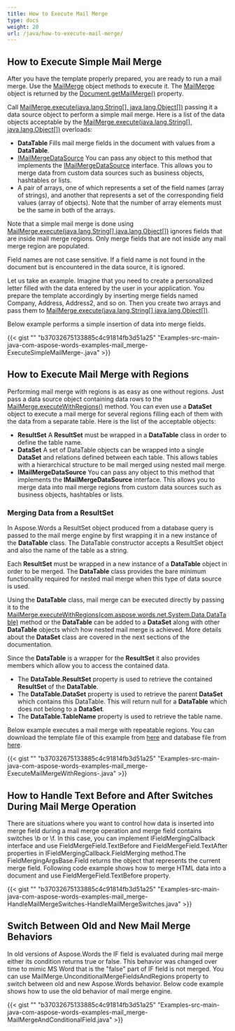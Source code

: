 ```yaml
---
title: How to Execute Mail Merge
type: docs
weight: 20
url: /java/how-to-execute-mail-merge/
---
```


## **How to Execute Simple Mail Merge**

After you have the template properly prepared, you are ready to run a mail merge. Use the [MailMerge](http://www.aspose.com/api/java/words/com.aspose.words/classes/MailMerge) object methods to execute it. The [MailMerge](http://www.aspose.com/api/java/words/com.aspose.words/classes/MailMerge) object is returned by the [Document.getMailMerge()](http://www.aspose.com/api/java/words/com.aspose.words/classes/Document) property.

Call [MailMerge.execute(java.lang.String\[\], java.lang.Object\[\])](http://www.aspose.com/api/java/words/com.aspose.words/classes/MailMerge) passing it a data source object to perform a simple mail merge. Here is a list of the data objects acceptable by the [MailMerge.execute(java.lang.String\[\], java.lang.Object\[\])](http://www.aspose.com/api/java/words/com.aspose.words/classes/MailMerge) overloads:

- **DataTable** Fills mail merge fields in the document with values from a **DataTable**.
- [IMailMergeDataSource](http://www.aspose.com/api/java/words/com.aspose.words/interfaces/IMailMergeDataSource) You can pass any object to this method that implements the [IMailMergeDataSource](http://www.aspose.com/api/java/words/com.aspose.words/interfaces/IMailMergeDataSource) interface. This allows you to merge data from custom data sources such as business objects, hashtables or lists.
- A pair of arrays, one of which represents a set of the field names (array of strings), and another that represents a set of the corresponding field values (array of objects). Note that the number of array elements must be the same in both of the arrays.

Note that a simple mail merge is done using [MailMerge.execute(java.lang.String\[\],java.lang.Object\[\])](http://www.aspose.com/api/java/words/com.aspose.words/classes/MailMerge) ignores fields that are inside mail merge regions. Only merge fields that are not inside any mail merge region are populated.

Field names are not case sensitive. If a field name is not found in the document but is encountered in the data source, it is ignored.

Let us take an example. Imagine that you need to create a personalized letter filled with the data entered by the user in your application. You prepare the template accordingly by inserting merge fields named Company, Address, Address2, and so on. Then you create two arrays and pass them to [MailMerge.execute(java.lang.String\[\],java.lang.Object\[\])](http://www.aspose.com/api/java/words/com.aspose.words/classes/MailMerge).

Below example performs a simple insertion of data into merge fields.

{{< gist "" "b37032675133885c4c91814fb3d51a25" "Examples-src-main-java-com-aspose-words-examples-mail_merge-ExecuteSimpleMailMerge-.java" >}}

## **How to Execute Mail Merge with Regions**

Performing mail merge with regions is as easy as one without regions. Just pass a data source object containing data rows to the [MailMerge.executeWithRegions()](http://www.aspose.com/api/java/words/com.aspose.words/classes/MailMerge) method. You can even use a **DataSet** object to execute a mail merge for several regions filling each of them with the data from a separate table. Here is the list of the acceptable objects:

- **ResultSet** A **ResultSet** must be wrapped in a **DataTable** class in order to define the table name.
- **DataSet** A set of DataTable objects can be wrapped into a single **DataSet** and relations defined between each table. This allows tables with a hierarchical structure to be mail merged using nested mail merge.
- **IMailMergeDataSource** You can pass any object to this method that implements the **IMailMergeDataSource** interface. This allows you to merge data into mail merge regions from custom data sources such as business objects, hashtables or lists.

### **Merging Data from a ResultSet**

In Aspose.Words a ResultSet object produced from a database query is passed to the mail merge engine by first wrapping it in a new instance of the **DataTable** class. The DataTable constructor accepts a ResultSet object and also the name of the table as a string.

Each **ResultSet** must be wrapped in a new instance of a **DataTable** object in order to be merged. The **DataTable** class provides the bare minimum functionality required for nested mail merge when this type of data source is used.

Using the **DataTable** class, mail merge can be executed directly by passing it to the [MailMerge.executeWithRegions(com.aspose.words.net.System.Data.DataTable)](http://www.aspose.com/api/java/words/com.aspose.words/classes/MailMerge) method or the **DataTable** can be added to a **DataSet** along with other **DataTable** objects which how nested mail merge is achieved. More details about the **DataSet** class are covered in the next sections of the documentation.

Since the **DataTable** is a wrapper for the **ResultSet** it also provides members which allow you to access the contained data.

- The **DataTable.ResultSet** property is used to retrieve the contained **ResultSet** of the **DataTable**.
- The **DataTable.DataSet** property is used to retrieve the parent **DataSet** which contains this DataTable. This will return null for a **DataTable** which does not belong to a **DataSet**.
- The **DataTable.TableName** property is used to retrieve the table name.

Below example executes a mail merge with repeatable regions. You can download the template file of this example from [here](https://github.com/aspose-words/Aspose.Words-for-Java/blob/master/Examples/src/main/resources/MailMerge/MailMerge.ExecuteWithRegions.doc) and database file from [here](https://github.com/aspose-words/Aspose.Words-for-Java/blob/master/Examples/src/main/resources/MailMerge/Northwind.mdb).

{{< gist "" "b37032675133885c4c91814fb3d51a25" "Examples-src-main-java-com-aspose-words-examples-mail_merge-ExecuteMailMergeWithRegions-.java" >}}

## **How to Handle Text Before and After Switches During Mail Merge Operation**

There are situations where you want to control how data is inserted into merge field during a mail merge operation and merge field contains switches \b or \f. In this case, you can implement IFieldMergingCallback interface and use FieldMergeField.TextBefore and FieldMergeField.TextAfter properties in IFieldMergingCallback.FieldMerging method.The FieldMergingArgsBase.Field returns the object that represents the current merge field. Following code example shows how to merge HTML data into a document and use FieldMergeField.TextBefore property.

{{< gist "" "b37032675133885c4c91814fb3d51a25" "Examples-src-main-java-com-aspose-words-examples-mail_merge-HandleMailMergeSwitches-HandleMailMergeSwitches.java" >}}

## **Switch Between Old and New Mail Merge Behaviors**

In old versions of Aspose.Words the IF field is evaluated during mail merge either its condition returns true or false. This behavior was changed over time to mimic MS Word that is the "false" part of IF field is not merged. You can use MailMerge.UnconditionalMergeFieldsAndRegions property to switch between old and new Aspose.Words behavior. Below code example shows how to use the old behavior of mail merge engine.



{{< gist "" "b37032675133885c4c91814fb3d51a25" "Examples-src-main-java-com-aspose-words-examples-mail_merge-MailMergeAndConditionalField.java" >}}
